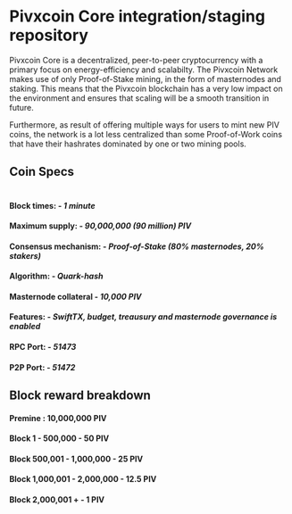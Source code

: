 # Pivxcoin Core integration/staging repository

Pivxcoin Core is a decentralized, peer-to-peer cryptocurrency with a primary focus on energy-efficiency and scalabilty. The Pivxcoin Network makes use of only Proof-of-Stake mining, in the form of masternodes and staking. This means that the Pivxcoin blockchain has a very low impact on the environment and ensures that scaling will be a smooth transition in future. 

Furthermore, as result of offering multiple ways for users to mint new PIV coins, the network is a lot less centralized than some Proof-of-Work coins that have their hashrates dominated by one or two mining pools.

## Coin Specs

#

#### Block times: - *1 minute* 
#### Maximum supply: - *90,000,000 (90 million) PIV*
#### Consensus mechanism: - *Proof-of-Stake (80% masternodes, 20% stakers)*
#### Algorithm: - *Quark-hash* 
#### Masternode collateral - *10,000 PIV*  
#### Features: - *SwiftTX, budget, treausury and masternode governance is enabled* 
#### RPC Port: - *51473* 
#### P2P Port: - *51472* 

## Block reward breakdown

#### Premine : 10,000,000 PIV
#### Block 1 - 500,000 - 50 PIV
#### Block 500,001 - 1,000,000 - 25 PIV
#### Block 1,000,001 - 2,000,000 - 12.5 PIV
#### Block 2,000,001 + - 1 PIV




